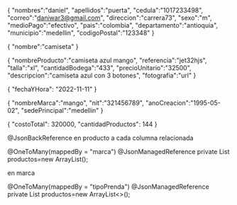 {
"nombres":"daniel",
"apellidos":"puerta",
"cedula":"1017233498",
"correo":"daniwar3@gmail.com",
"direccion":"carrera73",
"sexo":"m",
"medioPago":"efectivo",
"pais":"colombia",
"departamento":"antioquia",
"municipio":"medellin",
"codigoPostal":"123348"
}

{
"nombre":"camiseta"
}

{
"nombreProducto":"camiseta azul mango",
"referencia":"jet32hjs",
"talla":"xl",
"cantidadBodega":"433",
"precioUnitario":"32500",
"descripcion":"camiseta azul con 3 botones",
"fotografia":"url"
}

{
"fechaYHora": "2022-11-11"
}

{
"nombreMarca":"mango",
"nit":"321456789",
"anoCreacion":"1995-05-02",
"sedePrincipal":"medellin"
}

{
"costoTotal": 320000,
"cantidadProductos": 144
}


@JsonBackReference en producto a cada columna relacionada

@OneToMany(mappedBy = "marca")
@JsonManagedReference
private List<Producto> productos=new ArrayList<Producto>();

en marca


@OneToMany(mappedBy = "tipoPrenda")
@JsonManagedReference
private List<Producto> productos=new ArrayList<>();
